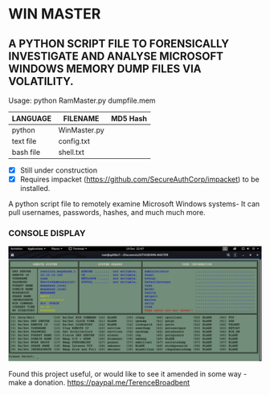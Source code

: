 # WIN MASTER
## A PYTHON SCRIPT FILE TO FORENSICALLY INVESTIGATE AND ANALYSE MICROSOFT WINDOWS MEMORY DUMP FILES VIA VOLATILITY.

Usage: python RamMaster.py dumpfile.mem

| LANGUAGE  | FILENAME         | MD5 Hash                         |
|------     |------            | -------                          |
| python    | WinMaster.py     |  |
| text file | config.txt       |  |
| bash file | shell.txt        |  |

- [x] Still under construction
- [x] Requires impacket (https://github.com/SecureAuthCorp/impacket) to be installed.

A python script file to remotely examine Microsoft Windows systems- It can pull usernames, passwords, hashes, and much much more.

### CONSOLE DISPLAY
![Screenshot](picture1.png)

Found this project useful, or would like to see it amended in some way - make a donation.
https://paypal.me/TerenceBroadbent

